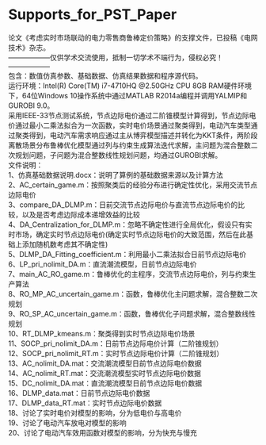 # Supports_for_PST_Paper
论文《考虑实时市场联动的电力零售商鲁棒定价策略》的支撑文件，已投稿《电网技术》杂志。  
——————仅供学术交流使用，抵制一切学术不端行为，侵权必究！——————  
包含：数值仿真参数、基础数据、仿真结果数据和程序源代码。  
运行环境：Intel(R) Core(TM) i7-4710HQ @2.50GHz CPU 8GB RAM硬件环境下，64位Windows 10操作系统中通过MATLAB R2014a编程并调用YALMIP和GUROBI 9.0。  
采用IEEE-33节点测试系统，节点边际电价通过二阶锥模型计算得到，节点边际电价通过最小二乘法拟合为一次函数，实时电价场景通过聚类得到，电动汽车类型通过聚类得到，电动汽车需求响应通过主从博弈模型描述并转化为KKT条件，两阶段离散场景分布鲁棒优化模型通过列与约束生成算法迭代求解，主问题为混合整数二次规划问题，子问题为混合整数线性规划问题，均通过GUROBI求解。  
文件说明：  
1、仿真基础数据说明.docx：说明了算例的基础数据来源以及计算方法  
2、AC_certain_game.m：按照聚类后的经验分布进行确定性优化，采用交流节点边际电价  
3、compare_DA_DLMP.m：日前交流节点边际电价与直流节点边际电价的比较，以及是否考虑边际成本递增效益的比较  
4、DA_Centralization_for_DLMP.m：忽略不确定性进行全局优化，假设只有实时市场，确定实时节点边际电价(确定实时节点边际电价的大致范围，然后在此基础上添加随机数考虑其不确定性)  
5、DLMP_DA_Fitting_coefficient.m：利用最小二乘法拟合日前节点边际电价  
6、LP_pri_nolimit_DA.m：直流潮流模型，日前节点边际电价  
7、main_AC_RO_game.m：鲁棒优化的主程序，交流节点边际电价，列与约束生产算法  
8、RO_MP_AC_uncertain_game.m：函数，鲁棒优化主问题求解，混合整数二次规划  
9、RO_SP_AC_uncertain_game.m：函数，鲁棒优化子问题求解，混合整数线性规划  
10、RT_DLMP_kmeans.m：聚类得到实时节点边际电价场景  
11、SOCP_pri_nolimit_DA.m：日前节点边际电价计算（二阶锥规划）  
12、SOCP_pri_nolimit_RT.m：实时节点边际电价计算（二阶锥规划）  
13、AC_nolimit_DA.mat：交流潮流模型日前节点边际电价数据  
14、AC_nolimit_RT.mat：交流潮流模型实时节点边际电价数据  
15、DC_nolimit_DA.mat：直流潮流模型日前节点边际电价数据  
16、DLMP_data.mat：日前节点边际电价数据  
17、DLMP_data_RT.mat：实时节点边际电价数据  
18、讨论了实时电价对模型的影响，分为低电价与高电价  
19、讨论了电动汽车放电对模型的影响  
20、讨论了电动汽车效用函数对模型的影响，分为快充与慢充  
